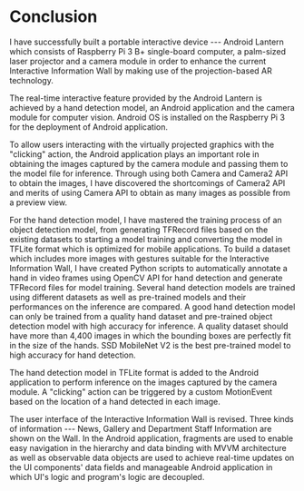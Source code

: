 # Conclusion

<!-- 
A chapter that concludes the thesis by summarising the learning points
and outlining future areas for research
-->

I have successfully built a portable interactive device --- Android Lantern which consists of Raspberry Pi 3 B+ single-board computer, a palm-sized laser projector and a camera module in order to enhance the current Interactive Information Wall by making use of the projection-based AR technology.

The real-time interactive feature provided by the Android Lantern is achieved by a hand detection model, an Android application and the camera module for computer vision. Android OS is installed on the Raspberry Pi 3 for the deployment of Android application.

To allow users interacting with the virtually projected graphics with the "clicking" action, the Android application plays an important role in obtaining the images captured by the camera module and passing them to the model file for inference. Through using both Camera and Camera2 API to obtain the images, I have discovered the shortcomings of Camera2 API and merits of using Camera API to obtain as many images as possible from a preview view.

For the hand detection model, I have mastered the training process of an object detection model, from generating TFRecord files based on the existing datasets to starting a model training and converting the model in TFLite format which is optimized for mobile applications. To build a dataset which includes more images with gestures suitable for the Interactive Information Wall, I have created Python scripts to automatically annotate a hand in video frames using OpenCV API for hand detection and generate TFRecord files for model training. Several hand detection models are trained using different datasets as well as pre-trained models and their performances on the inference are compared. A good hand detection model can only be trained from a quality hand dataset and pre-trained object detection model with high accuracy for inference. A quality dataset should have more than 4,400 images in which the bounding boxes are perfectly fit in the size of the hands. SSD MobileNet V2 is the best pre-trained model to high accuracy for hand detection.

The hand detection model in TFLite format is added to the Android application to perform inference on the images captured by the camera module. A "clicking" action can be triggered by a custom MotionEvent based on the location of a hand detected in each image.

The user interface of the Interactive Information Wall is revised. Three kinds of information --- News, Gallery and Department Staff Information are shown on the Wall. In the Android application, fragments are used to enable easy navigation in the hierarchy and data binding with MVVM architecture as well as observable data objects are used to achieve real-time updates on the UI components' data fields and manageable Android application in which UI's logic and program's logic are decoupled.
